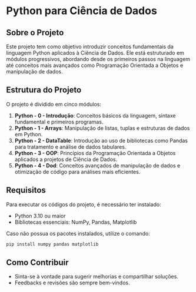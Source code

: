 # Python para Ciência de Dados

## Sobre o Projeto
Este projeto tem como objetivo introduzir conceitos fundamentais da linguagem Python aplicados à Ciência de Dados. Ele está estruturado em módulos progressivos, abordando desde os primeiros passos na linguagem até conceitos mais avançados como Programação Orientada a Objetos e manipulação de dados.

## Estrutura do Projeto
O projeto é dividido em cinco módulos:

1. **Python - 0 - Introdução**: Conceitos básicos da linguagem, sintaxe fundamental e primeiros programas.
2. **Python - 1 - Arrays**: Manipulação de listas, tuplas e estruturas de dados em Python.
3. **Python - 2 - DataTable**: Introdução ao uso de bibliotecas como Pandas para tratamento e análise de dados tabulares.
4. **Python - 3 - OOP**: Princípios da Programação Orientada a Objetos aplicados a projetos de Ciência de Dados.
5. **Python - 4 - Dod**: Conceitos avançados de manipulação de dados e otimização de código para análises mais eficientes.

## Requisitos
Para executar os códigos do projeto, é necessário ter instalado:
- Python 3.10 ou maior
- Bibliotecas essenciais: NumPy, Pandas, Matplotlib

Caso não possua os pacotes instalados, utilize o comando:
```bash
pip install numpy pandas matplotlib
```

## Como Contribuir
- Sinta-se à vontade para sugerir melhorias e compartilhar soluções.
- Feedbacks e revisões são sempre bem-vindos.